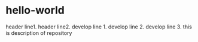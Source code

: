 # hello-world
header line1.
header line2.
develop line 1.
develop line 2.
develop line 3.
this is description of repository
